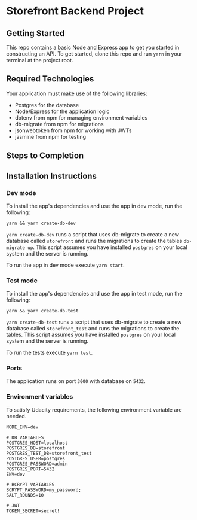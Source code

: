 # Storefront Backend Project

## Getting Started

This repo contains a basic Node and Express app to get you started in constructing an API. To get started, clone this repo and run `yarn` in your terminal at the project root.

## Required Technologies

Your application must make use of the following libraries:

- Postgres for the database
- Node/Express for the application logic
- dotenv from npm for managing environment variables
- db-migrate from npm for migrations
- jsonwebtoken from npm for working with JWTs
- jasmine from npm for testing

## Steps to Completion

## Installation Instructions

### Dev mode

To install the app's dependencies and use the app in dev mode, run the following:

`yarn && yarn create-db-dev`

`yarn create-db-dev` runs a script that uses db-migrate to create a new database called `storefront` and runs the migrations to create the tables `db-migrate up`. This script assumes you have installed `postgres` on your local system and the server is running.

To run the app in dev mode execute `yarn start`.

### Test mode

To install the app's dependencies and use the app in test mode, run the following:

`yarn && yarn create-db-test`

`yarn create-db-test` runs a script that uses db-migrate to create a new database called `storefront_test` and runs the migrations to create the tables. This script assumes you have installed `postgres` on your local system and the server is running.

To run the tests execute `yarn test`.

### Ports

The application runs on port `3000` with database on `5432`.

### Environment variables

To satisfy Udacity requirements, the following environment variable are needed.

```
NODE_ENV=dev

# DB VARIABLES
POSTGRES_HOST=localhost
POSTGRES_DB=storefront
POSTGRES_TEST_DB=storefront_test
POSTGRES_USER=postgres
POSTGRES_PASSWORD=admin
POSTGRES_PORT=5432
ENV=dev

# BCRYPT VARIABLES
BCRYPT_PASSWORD=my_password;
SALT_ROUNDS=10

# JWT
TOKEN_SECRET=secret!
```
